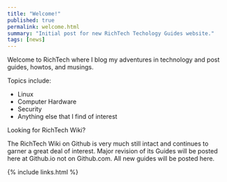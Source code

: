 ```yaml
---
title: "Welcome!"
published: true
permalink: welcome.html
summary: "Initial post for new RichTech Techology Guides website."
tags: [news]
---
```

Welcome to RichTech where I blog my adventures in technology and post guides, howtos, and musings.

Topics include:

- Linux
- Computer Hardware
- Security
- Anything else that I find of interest

Looking for RichTech Wiki?

The RichTech Wiki on Github is very much still intact and continues to garner a great deal of interest. Major revision of its Guides will be posted here at Github.io not on Github.com. All new guides will be posted here.

{% include links.html %}
